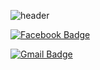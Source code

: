 ![header](https://capsule-render.vercel.app/api?type=Slice&color=auto&height=200&section=header&text=pepper&fontAlign=70&desc=GitHub&descSize=15&descAlign=70&animation=fadeIn&fontAlignY=34&fontSize=40&rotate=15)


  [![Facebook Badge](https://img.shields.io/badge/facebook-1877f2?style=flat-square&logo=facebook&logoColor=white&link=https://www.facebook.com/profile.php?id=100004506122210)](https://www.facebook.com/profile.php?id=100004506122210)
	
	
  [![Gmail Badge](https://img.shields.io/badge/Gmail-d14836?style=flat-square&logo=Gmail&logoColor=white&link=mailto:joonhoo0123@gmail.com)](mailto:joonhoo0123@gmail.com)
 
